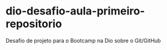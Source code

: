 # dio-desafio-aula-primeiro-repositorio
Desafio de projeto para o Bootcamp na Dio sobre o Git/GitHub

